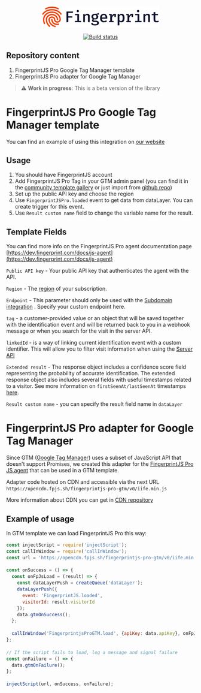 <p align="center">
  <a href="https://fingerprint.com">
    <picture>
      <source media="(prefers-color-scheme: dark)" srcset="resources/logo_light.svg" />
      <source media="(prefers-color-scheme: light)" srcset="resources/logo_dark.svg" />
      <img src="resources/logo_dark.svg" alt="Fingerprint logo" width="312px" />
    </picture>
  </a>
</p>
<p align="center">
  <a href="https://github.com/fingerprintjs/fingerprintjs-pro-gtm/actions/workflows/build.yml">
    <img src="https://github.com/fingerprintjs/fingerprintjs-pro-gtm/actions/workflows/build.yml/badge.svg" alt="Build status">
  </a>
</p>

## Repository content
1. FingerprintJS Pro Google Tag Manager template
2. FingerprintJS Pro adapter for Google Tag Manager

> :warning: **Work in progress**: This is a beta version of the library

# FingerprintJS Pro Google Tag Manager template

You can find an example of using this integration on [our website](https://dev.fingerprint.com/docs/fingerprintjs-pro-google-tag-manager)

## Usage

1. You should have FingerprintJS account
2. Add FingerprintJS Pro Tag in your GTM admin panel (you can find it in the [community template gallery](https://tagmanager.google.com/gallery/) or just import from [github repo](https://github.com/fingerprintjs/fingerprintjs-pro-gtm/blob/master/template.tpl))
3. Set up the public API key and choose the region
4. Use `FingerprintJSPro.loaded` event to get data from dataLayer. You can create trigger for this event.
5. Use `Result custom name` field to change the variable name for the result.

## Template Fields

You can find more info on the FingerprintJS Pro agent documentation page [https://dev.fingerprint.com/docs/js-agent](https://dev.fingerprint.com/docs/js-agent)

`Public API key` - Your public API key that authenticates the agent with the API.

`Region` - The [region](https://dev.fingerprint.com/docs/regions) of your subscription.

`Endpoint` - This parameter should only be used with the [Subdomain integration](https://dev.fingerprint.com/docs/subdomain-integration)
. Specify your custom endpoint here.

`tag` - a customer-provided value or an object that will be saved together with the identification event and will be returned back to you in a webhook message or when you search for the visit in the server API.

`linkedId` - is a way of linking current identification event with a custom identifier. This will allow you to filter visit information when using the [Server API](https://dev.fingerprint.com/docs/server-api)

`Extended result` - The response object includes a confidence score field representing the probability of accurate identification. The extended response object also includes several fields with useful timestamps related to a visitor. See more information on `firstSeenAt/lastSeenAt` timestamps [here](https://dev.fingerprint.com/docs/useful-timestamps).

`Result custom name` - you can specify the result field name in `dataLayer`

# FingerprintJS Pro adapter for Google Tag Manager

Since GTM ([Google Tag Manager](https://tagmanager.google.com/)) uses a subset of JavaScript API that doesn't support Promises, we created this adapter for the [FingerprintJS Pro JS agent](https://dev.fingerprint.com/docs/js-agent) that can be used in a GTM template.

Adapter code hosted on CDN and accessible via the next URL `https://opencdn.fpjs.sh/fingerprintjs-pro-gtm/v0/iife.min.js`

More information about CDN you can get in [CDN repository](https://github.com/fingerprintjs/cdn)

## Example of usage

In GTM template we can load FingerprintJS Pro this way:

```javascript
const injectScript = require('injectScript');
const callInWindow = require('callInWindow');
const url = 'https://opencdn.fpjs.sh/fingerprintjs-pro-gtm/v0/iife.min.js';

const onSuccess = () => {
  const onFpJsLoad = (result) => {
    const dataLayerPush = createQueue('dataLayer');
    dataLayerPush({
      event: 'FingerprintJS.loaded',
      visitorId: result.visitorId
    });
    data.gtmOnSuccess();
  };

  callInWindow('FingerprintjsProGTM.load', {apiKey: data.apiKey}, onFpJsLoad);
};

// If the script fails to load, log a message and signal failure
const onFailure = () => {
  data.gtmOnFailure();
};

injectScript(url, onSuccess, onFailure);

```
